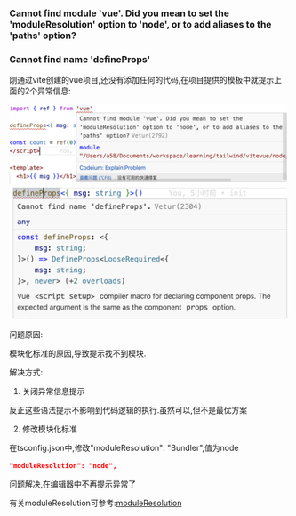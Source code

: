 ### Cannot find module 'vue'. Did you mean to set the 'moduleResolution' option to 'node', or to add aliases to the 'paths' option?

### Cannot find name 'defineProps'

刚通过vite创建的vue项目,还没有添加任何的代码,在项目提供的模板中就提示上面的2个异常信息:

<img src="./images/i12.png" width="500" />

<img src="./images/i13.png" width="500" />

问题原因:

模块化标准的原因,导致提示找不到模块.

解决方式:

1. 关闭异常信息提示

反正这些语法提示不影响到代码逻辑的执行.虽然可以,但不是最优方案

2. 修改模块化标准

在tsconfig.json中,修改"moduleResolution": "Bundler",值为node

```json
"moduleResolution": "node",
```

问题解决,在编辑器中不再提示异常了

有关moduleResolution可参考:[moduleResolution](../frontend/node/moduleResolution.md)